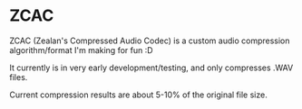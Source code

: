 # ZCAC
ZCAC (Zealan's Compressed Audio Codec) is a custom audio compression algorithm/format I'm making for fun :D

It currently is in very early development/testing, and only compresses .WAV files.

Current compression results are about 5-10% of the original file size.
